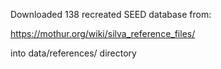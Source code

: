 Downloaded 138 recreated SEED database from:

https://mothur.org/wiki/silva_reference_files/

into data/references/ directory